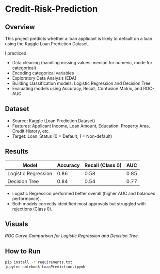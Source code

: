 # Credit-Risk-Prediction

## Overview
This project predicts whether a loan applicant is likely to default on a loan using the Kaggle Loan Prediction Dataset.

I practiced:
- Data cleaning (handling missing values: median for numeric, mode for categorical)
- Encoding categorical variables
- Exploratory Data Analysis (EDA)
- Building classification models: Logistic Regression and Decision Tree
- Evaluating models using Accuracy, Recall, Confusion Matrix, and ROC-AUC

## Dataset
- Source: Kaggle (Loan Prediction Dataset)
- Features: Applicant Income, Loan Amount, Education, Property Area, Credit History, etc.
- Target: Loan_Status (0 = Default, 1 = Non-default)

## Results
| Model               | Accuracy | Recall (Class 0) | AUC   |
|----------------------|----------|------------------|-------|
| Logistic Regression  | 0.86     | 0.58             | 0.85  |
| Decision Tree        | 0.84     | 0.54             | 0.77  |

- Logistic Regression performed better overall (higher AUC and balanced performance).
- Both models correctly identified most approvals but struggled with rejections (Class 0).

## Visuals
*ROC Curve Comparison for Logistic Regression and Decision Tree.*

## How to Run
```bash
pip install -r requirements.txt
jupyter notebook LoanPrediction.ipynb
